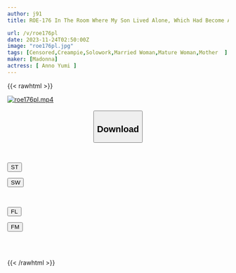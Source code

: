 ```yaml
---
author: j91
title: ROE-176 In The Room Where My Son Lived Alone, Which Had Become A Den Of Delinquents, He Was Kept Being Raped All Day And Night... Yumi Anno

url: /v/roe176pl
date: 2023-11-24T02:50:00Z
image: "roe176pl.jpg"
tags: [Censored,Creampie,Solowork,Married Woman,Mature Woman,Mother	 ]
maker: [Madonna]
actress: [ Anno Yumi ]
---
```



{{< rawhtml >}}

<div class="video" data-videoid="M787xO9MzQCePv">
    <a href="javascript:;">
        <img src="/v/roe176pl/roe176pl.jpg" width="WIDTH" height="HEIGHT" alt="roe176pl.mp4" loading="lazy">
    </a>
</div>

<script type="text/javascript" src="https://j91.asia/asset/on-demand-st.js"></script>

<br>
  <link rel="stylesheet" href="https://j91.asia/asset/bs5.css">
  
  <center>
  <button class="btn btn-primary" type="button" data-bs-toggle="collapse" data-bs-target=".multi-collapse" aria-expanded="false" aria-controls="multiCollapseExample1 multiCollapseExample2"><h2>Download</h2></button></center>
</p>
<div class="row">
  <div class="col">
    <div class="collapse multi-collapse" id="multiCollapseExample1">
      <div class="card card-body">
	      	      <br>
<div class="buttons">  
<p><a href="https://streamtape.to/v/M787xO9MzQCePv" target="_blank"><button class="btn-hover color-3"><i class="fa fa-download"></i> ST</button></a></p>
<p><a href="https://flaswish.com/h28473g1pq2a" target="_blank"><button class="btn-hover color-2"><i class="fa fa-download"></i> SW</button></a></p></div>
    </div>
  </div>
</div>
  <div class="col">
    <div class="collapse multi-collapse" id="multiCollapseExample2">
      <div class="card card-body">
	      <br>
<div class="buttons">
<p><a href="javascript:;" target="_blank"><button class="btn-hover color-9"><i class="fa fa-download"></i> FL</button></a></p>
<p><a href="javascript:;" target="_blank"><button class="btn-hover color-8"><i class="fa fa-download"></i> FM</button></a></p></div>
<br><br>
      </div>
    </div>
  </div>
</div>

{{< /rawhtml >}}

